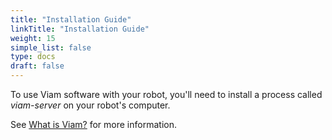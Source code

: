 ```yaml
---
title: "Installation Guide"
linkTitle: "Installation Guide"
weight: 15
simple_list: false
type: docs
draft: false
---
```

To use Viam software with your robot, you'll need to install a process called *viam-server* on your robot's computer.

See [What is Viam?](/getting-started/high-level-overview/) for more information.
